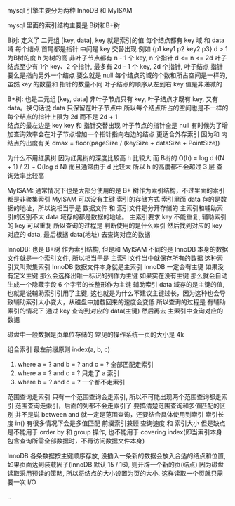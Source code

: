 mysql 引擎主要分为两种 InnoDB 和 MyISAM

mysql 里面的索引结构主要是 B树和B+树

B树:
    定义了 二元组 [key, data], key 就是索引的值
    每个结点都有 key 域 和 data 域
    每个结点 首尾都是指针 中间是 key 交替出现 例如 {p1 key1 p2 key2 p3}
    d > 1 为B树的度
    h 为树的高
    非叶子节点都有 n - 1 个 key, n 个指针       d <= n <= 2d
    叶子结点至少有 1个 key、2 个指针, 最多有 2d - 1 个 key, 2d 个指针, 叶子结点
    指针要么是指向另外一个结点 要么就是 null
    每个结点的域的个数和所占空间是一样的, 虽然 key 的数量和 指针的数量不同
    叶子结点的顺序从左到右 key 值是非递减的


B+树: 也是二元组 [key, data]
    非叶子节点只有 key, 叶子结点才既有 key, 又有 data。换句话说 data 只保留在叶子节点中
    所以每个结点所占的空间也是不一样的
    每个结点的指针上限为 2d 而不是 2d + 1    
    结点的最左边是 key key 和 指针交替出现
    叶子节点的指针全是 null
    有时候为了增加查询效率会在叶子节点增加一个指针指向右边的结点
    更适合外存索引 因为和 内结点的出度有关 dmax = floor(pageSize / (keySize + dataSize + PointSize))

为什么不用红黑树 因为红黑树的深度比较高 h 比较大
而 B树的 O(h) = log d ((N + 1) / 2) ~ O(log d N)
而且通常由于 d 比较大 所以 h 的高度都不会超过 3 层 查询效率比较高

MyISAM: 通常情况下也是大部分使用的是 B+ 树作为索引结构，不过里面的索引都是非聚集索引
MyISAM 可以没有主键
索引的存储方式 索引里面 data 存的是数据的地址，所以说相当于是 数据文件 和 索引文件是分开存储的
主索引和辅助索引的区别不大 data 域存的都是数据的地址。 主索引要求 key 不能重复, 辅助索引的 key 可以重复
所以查询的过程是 判断使用的是什么索引 然后找到对应的 key 对应的 data, 最后根据 data(地址) 去查询对应的数据

InnoDB: 也是 B+树 作为索引结构, 但是和 MyISAM 不同的是
InnoDB 本身的数据文件就是一个索引文件, 所以相当于是 主索引文件当中就保存所有的数据 这种索引又叫聚集索引
InnoDB 数据文件本身就是主索引
InnoDB 一定会有主键 如果没有定义主键 那么会选择出唯一标识的列作为主键 如果实在没有主键 那么就会自动生成一个隐藏字段 6 个字节的长整形作为主键
辅助索引 data 域存的是主键的值, 也就是说辅助索引引用了主键, 这也就是为什么不建议主键过长，因为这种也会导致辅助索引大小变大，从磁盘中加载回来的速度会变低
所以查询的过程是 有辅助索引的情况下 通过 key 查询到对应的 data(主键) 然后再去 主索引中查询对应的数据

磁盘中一般数据是页单位存储的 常见的操作系统一页的大小是 4k


组合索引 最左前缀原则
index(a, b, c)
1. where a = ? and b = ? and c = ? 全部匹配走索引
2. where a = ? and c = ? 只走了 a 索引
3. where b = ? and c = ? 一个都不走索引


范围查询走索引 只有一个范围查询会走索引, 所以不可能出现两个范围查询都走索引
范围查询走索引，后面的列都不会走索引了
要搞清楚范围查询和多值匹配的区别 并不是说 between and 就一定是范围查询，还要结合具体使用到索引 索引长度
in() 有很多情况下会是多值匹配
前缀索引兼顾 查询速度 和 索引大小 但是缺点是不能用于 order by 和 group 操作, 也不能用于 covering index(即当索引本身包含查询所需全部数据时，不再访问数据文件本身)

InnoDB 各条数据按主键顺序存放, 没插入一条新的数据会放入合适的结点和位置, 如果页面达到装载因子(InnoDB 默认 15 / 16), 则开辟一个新的页(结点)
因为磁盘读取采用预读的策略, 所以将结点的大小设置为页的大小, 这样读取一个页就只需要一次 I/O

..


